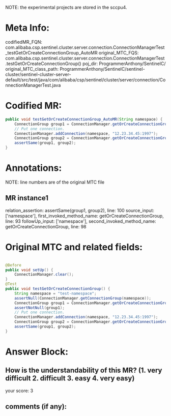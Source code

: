 NOTE: the experimental projects are stored in the sccpu4.

# Meta Info:
codifiedMR_FQN:
com.alibaba.csp.sentinel.cluster.server.connection.ConnectionManagerTest_testGetOrCreateConnectionGroup_AutoMR
original_MTC_FQS:
com.alibaba.csp.sentinel.cluster.server.connection.ConnectionManagerTest.testGetOrCreateConnectionGroup()
poj_dir:
ProgrammerAnthony/SentinelC/
original_MTC_class_path:
ProgrammerAnthony/SentinelC/sentinel-cluster/sentinel-cluster-server-default/src/test/java/com/alibaba/csp/sentinel/cluster/server/connection/ConnectionManagerTest.java

# Codified MR:
```java
public void testGetOrCreateConnectionGroup_AutoMR(String namespace) {
    ConnectionGroup group1 = ConnectionManager.getOrCreateConnectionGroup(namespace);
    // Put one connection.
    ConnectionManager.addConnection(namespace, "12.23.34.45:1997");
    ConnectionGroup group2 = ConnectionManager.getOrCreateConnectionGroup(namespace);
    assertSame(group1, group2);
}
```

# Annotations:
NOTE: line numbers are of the original MTC file
## MR instance1
relation_assertion: assertSame(group1, group2), line: 100 
source_input: ['namespace'], first_invoked_method_name: getOrCreateConnectionGroup, line: 93 
followUp_input: ['namespace'], second_invoked_method_name: getOrCreateConnectionGroup, line: 98 


# Original MTC and related fields:
```java

@Before
public void setUp() {
    ConnectionManager.clear();
}
@Test
public void testGetOrCreateConnectionGroup() {
    String namespace = "test-namespace";
    assertNull(ConnectionManager.getConnectionGroup(namespace));
    ConnectionGroup group1 = ConnectionManager.getOrCreateConnectionGroup(namespace);
    assertNotNull(group1);
    // Put one connection.
    ConnectionManager.addConnection(namespace, "12.23.34.45:1997");
    ConnectionGroup group2 = ConnectionManager.getOrCreateConnectionGroup(namespace);
    assertSame(group1, group2);
}

```


# Answer Block: 
## How is the understandability of this MR? (1. very difficult 2. difficult 3. easy 4. very easy)
your score: 3
 
## comments (if any): 
```txt

```